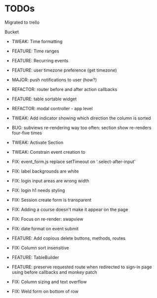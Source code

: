 # TODOs
Migrated to trello

Bucket  
* TWEAK: Time formatting
* FEATURE: Time ranges
* FEATURE: Recurring events
* FEATURE: user timezone preference (get timezone)
* MAJOR: push notifications to user (how?)
* REFACTOR: router before and after action callbacks

* FEATURE: table sortable widget
* REFACTOR: modal controller - app level


* TWEAK: Add indicator showing which direction the column is sorted
* BUG: subviews re-rendering way too often: section show re-renders four-five times

* TWEAK: Activate Section
* TWEAK: Constrain event creation to <datalist> values
* FIX: event_form.js replace setTimeout on '.select-after-input'
* FIX: label backgrounds are white
* FIX: login input areas are wrong width
* FIX: login h1 needs styling
* FIX: Session create form is transparent
* FIX: Adding a course doesn't make it appear on the page
* FIX: Focus on re-render: swapview
* FIX: date format on event submit
* FEATURE: Add copious delete buttons, methods, routes
* FIX: Column sort insensitive
* FEATURE: TableBuilder
* FEATURE: preserve requested route when redirected to sign-in page using before callbacks and monkey patch
* FIX: Column sizing and text overflow
* FIX: Weld form on bottom of row
